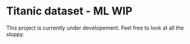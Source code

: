 # Titanic dataset - ML WIP
This project is currently under developement.
Feel free to look at all the sloppy.
